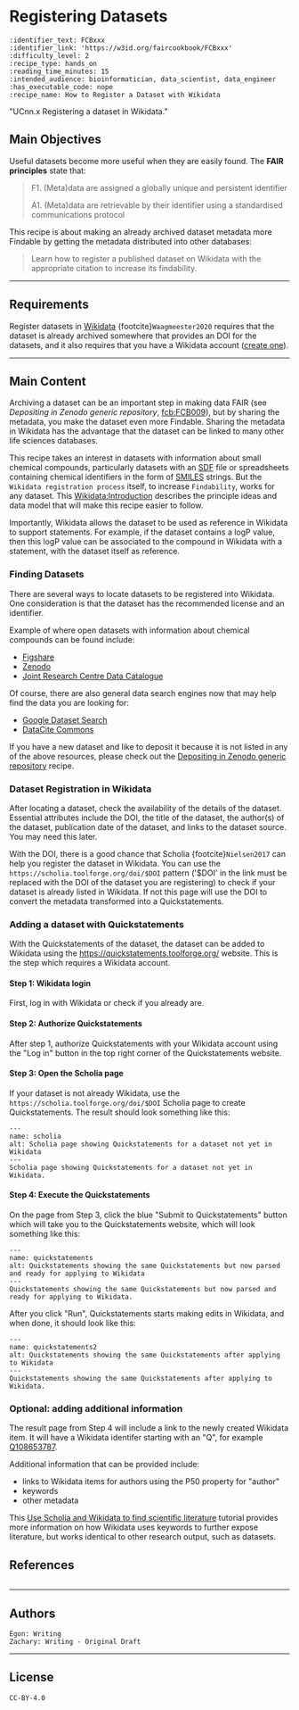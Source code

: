 # Registering Datasets

 ````{panels_fairplus}
:identifier_text: FCBxxx
:identifier_link: 'https://w3id.org/faircookbook/FCBxxx'
:difficulty_level: 2
:recipe_type: hands_on
:reading_time_minutes: 15
:intended_audience: bioinformatician, data_scientist, data_engineer
:has_executable_code: nope
:recipe_name: How to Register a Dataset with Wikidata
```` 

"UCnn.x Registering a dataset in Wikidata."


## Main Objectives

Useful datasets become more useful when they are easily found. The **FAIR principles** state that: 

> F1. (Meta)data are assigned a globally unique and persistent identifier
> 
> A1. (Meta)data are retrievable by their identifier using a standardised communications protocol 

This recipe is about making an already archived dataset metadata more Findable by getting the metadata distributed into other databases:

> Learn how to register a published dataset on Wikidata with the appropriate citation to increase its findability.

___


## Requirements

Register datasets in [Wikidata](https://www.wikidata.org/) {footcite}`Waagmeester2020` requires that the dataset is already archived somewhere that provides
an DOI for the datasets, and it also requires that you have a Wikidata account ([create one](https://www.wikidata.org/wiki/Special:CreateAccount)).

---


## Main Content

Archiving a dataset can be an important step in making data FAIR (see *Depositing in Zenodo generic repository*, [fcb:FCB009](https://w3id.org/faircookbook/FCB009)),
but by sharing the metadata, you make the dataset even more Findable. Sharing the metadata in Wikidata has the advantage that the dataset can
be linked to many other life sciences databases.

This recipe takes an interest in datasets with information about small chemical compounds, particularly datasets with an [SDF](https://fairsharing.org/FAIRsharing.ew26v7)
file or spreadsheets containing chemical identifiers in the form of [SMILES](https://fairsharing.org/FAIRsharing.qv4b3c) strings.
But the `Wikidata registration process` itself, to increase `Findability`, works for any dataset.
This [Wikidata:Introduction](https://www.wikidata.org/wiki/Wikidata:Introduction) describes the principle ideas and data model that will make this
recipe easier to follow.

Importantly, Wikidata allows the dataset to be used as reference in Wikidata to support statements. For example, if the dataset contains a logP value,
then this logP value can be associated to the compound in Wikidata with a statement, with the dataset itself as reference.
<!-- TODO: add screenshot of example -->

### Finding Datasets

There are several ways to locate datasets to be registered into Wikidata. One consideration is that the dataset has the recommended license and an identifier.

Example of where open datasets with information about chemical compounds can be found include:

* [Figshare](https://figshare.com/)
* [Zenodo](https://zenodo.org/)
* [Joint Research Centre Data Catalogue](https://data.jrc.ec.europa.eu/dataset)

Of course, there are also general data search engines now that may help find the data you are looking for:

* [Google Dataset Search](https://datasetsearch.research.google.com/)
* [DataCite Commons](https://commons.datacite.org/)

If you have a new dataset and like to deposit it because it is not listed in any of the above resources,
please check out the [Depositing in Zenodo generic repository](https://w3id.org/faircookbook/FCB009) recipe.

<!--
TODO: add below statement when that recipe is included too:

For details related to finding datasets and determining the correct licenses, please refer to Finding Compounds. 
-->

### Dataset Registration in Wikidata

After locating a dataset, check the availability of the details of the dataset. Essential attributes include the
DOI, the title of the dataset, the author(s) of the dataset, publication date of the dataset, and links to the
dataset source. You may need this later.

With the DOI, there is a good chance that Scholia {footcite}`Nielsen2017` can help you register the dataset in Wikidata.
You can use the `https://scholia.toolforge.org/doi/$DOI` pattern ('$DOI' in the link must be replaced with the
DOI of the dataset you are registering) to check if your dataset is already listed in
Wikidata. If not this page will use the DOI to convert the metadata transformed into a Quickstatements.

### Adding a dataset with Quickstatements

With the Quickstatements of the dataset, the dataset can be added to Wikidata using
the https://quickstatements.toolforge.org/ website. This is the step which requires a Wikidata account.

#### Step 1: Wikidata login

First, log in with Wikidata or check if you already are.

#### Step 2: Authorize Quickstatements

After step 1, authorize Quickstatements with your Wikidata account using the "Log in" button
in the top right corner of the Quickstatements website.

#### Step 3: Open the Scholia page

If your dataset is not already Wikidata, use the `https://scholia.toolforge.org/doi/$DOI` Scholia
page to create Quickstatements. The result should look something like this:

```{figure} images/scholia.png
---
name: scholia
alt: Scholia page showing Quickstatements for a dataset not yet in Wikidata
---
Scholia page showing Quickstatements for a dataset not yet in Wikidata.
```

#### Step 4: Execute the Quickstatements

On the page from Step 3, click the blue "Submit to Quickstatements" button which will take you to the
Quickstatements website, which will look something like this:

```{figure} images/quickstatements.png
---
name: quickstatements
alt: Quickstatements showing the same Quickstatements but now parsed and ready for applying to Wikidata
---
Quickstatements showing the same Quickstatements but now parsed and ready for applying to Wikidata.
```

After you click "Run", Quickstatements starts making edits in Wikidata, and when done, it should look
like this:

```{figure} images/quickstatements2.png
---
name: quickstatements2
alt: Quickstatements showing the same Quickstatements after applying to Wikidata
---
Quickstatements showing the same Quickstatements after applying to Wikidata.
```

### Optional: adding additional information

The result page from Step 4 will include a link to the newly created Wikidata item. It will have
a Wikidata identifer starting with an "Q", for example [Q108653787](https://www.wikidata.org/wiki/Q108653787).

Additional information that can be provided include:

* links to Wikidata items for authors using the P50 property for "author"
* keywords
* other metadata

This [Use Scholia and Wikidata to find scientific literature](https://laurendupuis.github.io/Scholia_tutorial/)
tutorial provides more information on how Wikidata uses keywords to further expose literature,
but works identical to other research output, such as datasets.

## References

```{footbibliography}
```

---

## Authors

````{authors_fairplus}
Egon: Writing
Zachary: Writing - Original Draft
````


---

## License

````{license_fairplus}
CC-BY-4.0
````
